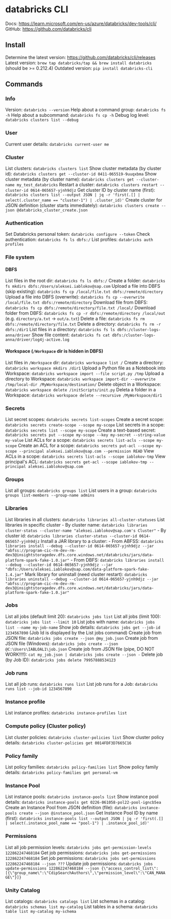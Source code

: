 # databricks CLI
 
Docs: https://learn.microsoft.com/en-us/azure/databricks/dev-tools/cli/
GitHub: https://github.com/databricks/cli
 
## Install
Determine the latest version: https://github.com/databricks/cli/releases
Latest version: `brew tap databricks/tap && brew install databricks` (should be >= 0.212.4)
Outdated version: `pip install databricks-cli`
 
## Commands
### Info
Version: `databricks --version`
Help about a command group: `databricks fs -h`
Help about a subcommand: `databricks fs cp -h`
Debug log level: `databricks clusters list --debug`
 
### User
Current user details: `databricks current-user me`
 
### Cluster
List clusters: `databricks clusters list`
Show cluster metadata (by cluster id): `databricks clusters get --cluster-id 0411-065519-9uuqxbma`
Show cluster metadata (by cluster name): `databricks clusters get --cluster-name my_test_databricks`
Restart a cluster: `databricks clusters restart --cluster-id 0614-065657-yjnh9djz`
Get cluster ID by cluster name (first): `databricks clusters list --output JSON | jq -r 'first(.[] | select(.cluster_name == "cluster-1") | .cluster_id)'`
Create cluster for JSON definition (cluster starts immediately): `databricks clusters create --json @databricks_cluster_create.json`
 
### Authentication
Set Databricks personal token: `databricks configure --token`
Check authentication: `databricks fs ls dbfs:/`
List profiles: `databricks auth profiles`
 
### File system
 
#### DBFS
List files in the root dir: `databricks fs ls dbfs:/`
Create a folder: `databricks fs mkdirs dbfs:/Users/aleksei.iablokov@sap.com`
Upload a file into DBFS (skip existing): `databricks fs cp /local/file.txt dbfs:/remote/directory`
Upload a file into DBFS (overwrite): `databricks fs cp --overwrite /local/file.txt dbfs:/remote/directory`
Download file from DBFS: `databricks fs cp dbfs:/remote/directory/file.txt /local/`
Download folder from DBFS: `databricks fs cp -r dbfs:/remote/directory /local/out` (e.g. `directory/a.txt` -> `out/a.txt`)
Delete a file: `databricks fs rm dbfs:/remote/directory/file.txt`
Delete a directory: `databricks fs rm -r dbfs:/dir1`
List files in a directory: `databricks fs ls dbfs:/cluster-logs-anna/driver`
Show file content: `databricks fs cat dbfs:/cluster-logs-anna/driver/log4j-active.log`
 
#### Workspace (`/Workspace` dir is hidden in DBFS)
List files in `/Workspace` dir: `databricks workspace list /`
Create a directory: `databricks workspace mkdirs /dir1`
Upload a Python file as a Notebook into Workspace: `databricks workspace import --file script.py /tmp`
Upload a directory to Workspace: `databricks workspace import-dir --overwrite /tmp/local-dir /MyWorkspace/destination/`
Delete object in a Workspace: `databricks workspace delete /initScripts/init.py`
Deleta a folder in a Workspace: `databricks workspace delete --recursive /MyWorkspace/dir1`
 
### Secrets
List secret scopes: `databricks secrets list-scopes`
Create a secret scope: `databricks secrets create-scope --scope my-scope`
List secrets in a scope: `databricks secrets list --scope my-scope`
Create a text-based secret: `databricks secrets put --scope my-scope --key my-secret --string-value my-value`
List ACLs for a scope: `databricks secrets list-acls --scope my-scope`
Create an ACL for a scope: `databricks secrets put-acl --scope my-scope --principal aleksei.iablokov@sap.com --permission READ`
View ACLs in a scope: `databricks secrets list-acls --scope iablokov-tmp`
View principal's ACL: `databricks secrets get-acl --scope iablokov-tmp --principal aleksei.iablokov@sap.com`
 
### Groups
List all groups: `databricks groups list`
List users in a group: `databricks groups list-members --group-name admins`
 
### Libraries
List libraries in all clusters: `databricks libraries all-cluster-statuses`
List libraries in specific cluster
	- By cluster name: `databricks libraries cluster-status --cluster-name "aleksei.iablokov@sap.com's Cluster"`
	- By cluster id: `databricks libraries cluster-status --cluster-id 0614-065657-yjnh9djz`
Install a JAR library to a cluster: 
	- From ABFSS: `databricks libraries install --debug --cluster-id 0614-065657-yjnh9djz --jar "abfss://program-cic-rm-dev-rm-dev3@insightstoragedev.dfs.core.windows.net/databricks/jars/data-platform-spark-fake-1.0.jar"`
	- From DBFS: `databricks libraries install --debug --cluster-id 0614-065657-yjnh9djz --jar "dbfs:/Users/aleksei.iablokov@sap.com/data-platform-spark-fake-1.4.jar"`
Mark library for uninstall (need cluster restart): `databricks libraries uninstall --debug --cluster-id 0614-065657-yjnh9djz --jar "abfss://program-cic-rm-dev-rm-dev3@insightstoragedev.dfs.core.windows.net/databricks/jars/data-platform-spark-fake-1.0.jar"`
 
### Jobs
List all jobs (default limit 20): `databricks jobs list`
List all jobs (limit 100): `databricks jobs list --limit 10`
List jobs with name: `databricks jobs list --name my-job-name`
Show job details: `databricks jobs get --job-id 1234567890` (Job Id is displayed by the List jobs command)
Create job from JSON file: `databricks jobs create --json @my_job.json`
Create job from JSON file (Windows): `databricks jobs create --json @C:\Users\IABLOAL1\job.json`
Create job from JSON file (pipe, DO NOT WORK!!!!): `cat my_job.json | databricks jobs create --json -`
Delete job (by Job ID): `databricks jobs delete 79957888534123`
 
### Job runs
List all job runs: `databricks runs list`
List job runs for a Job: `databricks runs list --job-id 1234567890`

### Instance profile
List instance profiles: `databricks instance-profiles list`

### Compute policy (Cluster policy)
List cluster policies: `databricks cluster-policies list`
Show cluster policy details: `databricks cluster-policies get 0014FDF3D7665C16`

### Policy family
List policy families: `databricks policy-families list`
Show policy family details: `databricks policy-families get personal-vm`

### Instance Pool
List instance pools: `databricks instance-pools list`
Show instance pool details: `databricks instance-pools get 0226-061058-pol22-pool-igncb5ea`
Create an Instance Pool from JSON definition (file): `databricks instance-pools create --json @instance_pool.json`
Get Instance Pool ID by name (first): `databricks instance-pools list --output JSON | jq -r 'first(.[] | select(.instance_pool_name == "pool-1") | .instance_pool_id)'`

### Permissions
List all job permission levels: `databricks jobs get-permission-levels 122862247468184`
Get job permissions: `databricks jobs get-permissions 122862247468184`
Set job permissions: `databricks jobs set-permissions 122862247468184 --json ???`
Update job permissions: `databricks jobs update-permissions 122862247468184 --json {\"access_control_list\":[{\"group_name\":\"CdipSearchAuthors\",\"permission_level\":\"CAN_MANAGE\"}]}`

### Unity Catalog
List catalogs: `databricks catalogs list`
List schemas in a catalog: `databricks schemas list my-catalog` 
List tables in a schema: `databricks table list my-catalog my-schema`
